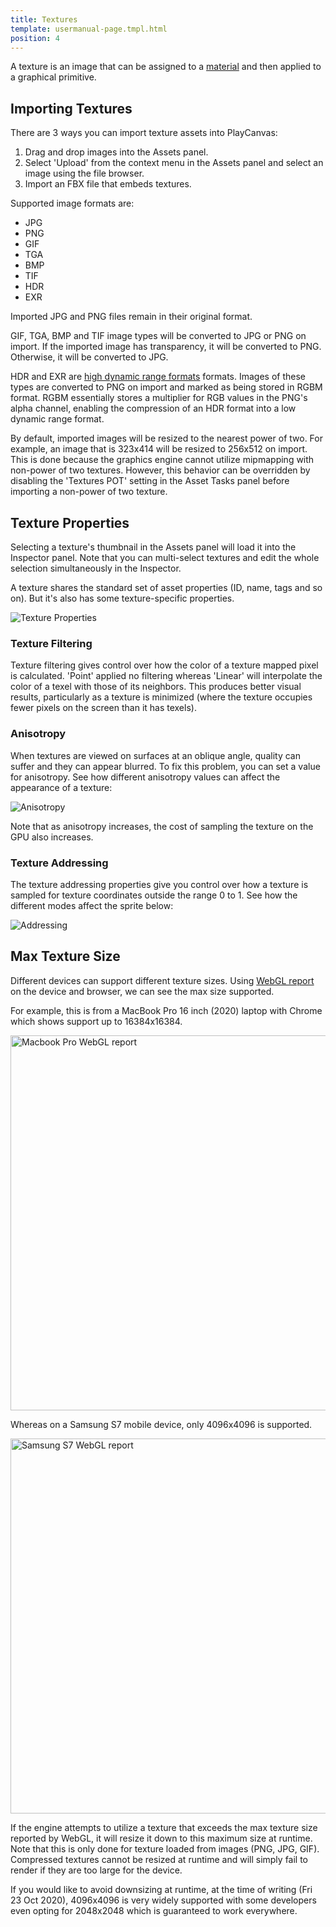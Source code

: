 ```yaml
---
title: Textures
template: usermanual-page.tmpl.html
position: 4
---
```


A texture is an image that can be assigned to a [material][1] and then applied to a graphical primitive.

## Importing Textures

There are 3 ways you can import texture assets into PlayCanvas:

1. Drag and drop images into the Assets panel.
2. Select 'Upload' from the context menu in the Assets panel and select an image using the file browser.
3. Import an FBX file that embeds textures.

Supported image formats are:

* JPG
* PNG
* GIF
* TGA
* BMP
* TIF
* HDR
* EXR

Imported JPG and PNG files remain in their original format.

GIF, TGA, BMP and TIF image types will be converted to JPG or PNG on import. If the imported image has transparency, it will be converted to PNG. Otherwise, it will be converted to JPG.

HDR and EXR are [high dynamic range formats][2] formats. Images of these types are converted to PNG on import and marked as being stored in RGBM format. RGBM essentially stores a multiplier for RGB values in the PNG's alpha channel, enabling the compression of an HDR format into a low dynamic range format.

By default, imported images will be resized to the nearest power of two. For example, an image that is 323x414 will be resized to 256x512 on import. This is done because the graphics engine cannot utilize mipmapping with non-power of two textures. However, this behavior can be overridden by disabling the 'Textures POT' setting in the Asset Tasks panel before importing a non-power of two texture.

## Texture Properties

Selecting a texture's thumbnail in the Assets panel will load it into the Inspector panel. Note that you can multi-select textures and edit the whole selection simultaneously in the Inspector.

A texture shares the standard set of asset properties (ID, name, tags and so on). But it's also has some texture-specific properties.

![Texture Properties][3]

### Texture Filtering

Texture filtering gives control over how the color of a texture mapped pixel is calculated. 'Point' applied no filtering whereas 'Linear' will interpolate the color of a texel with those of its neighbors. This produces better visual results, particularly as a texture is minimized (where the texture occupies fewer pixels on the screen than it has texels).

### Anisotropy

When textures are viewed on surfaces at an oblique angle, quality can suffer and they can appear blurred. To fix this problem, you can set a value for anisotropy. See how different anisotropy values can affect the appearance of a texture:

![Anisotropy][4]

Note that as anisotropy increases, the cost of sampling the texture on the GPU also increases.

### Texture Addressing

The texture addressing properties give you control over how a texture is sampled for texture coordinates outside the range 0 to 1. See how the different modes affect the sprite below:

![Addressing][5]



## Max Texture Size

Different devices can support different texture sizes. Using [WebGL report][7] on the device and browser, we can see the max size supported.

For example, this is from a MacBook Pro 16 inch (2020) laptop with Chrome which shows support up to 16384x16384.

<img src="/images/user-manual/assets/textures/mac-webgl-report.png" alt="Macbook Pro WebGL report" style="width: 600px;"/>

Whereas on a Samsung S7 mobile device, only 4096x4096 is supported.

<img src="/images/user-manual/assets/textures/samsung-s7-webgl-report.jpg" alt="Samsung S7 WebGL report" style="width: 600px;"/>

If the engine attempts to utilize a texture that exceeds the max texture size reported by WebGL, it will resize it down to this maximum size at runtime. Note that this is only done for texture loaded from images (PNG, JPG, GIF). Compressed textures cannot be resized at runtime and will simply fail to render if they are too large for the device.

If you would like to avoid downsizing at runtime, at the time of writing (Fri 23 Oct 2020), 4096x4096 is very widely supported with some developers even opting for 2048x2048 which is guaranteed to work everywhere.

[1]: /user-manual/assets/materials
[2]: https://en.wikipedia.org/wiki/High-dynamic-range_imaging
[3]: /images/user-manual/assets/textures/texture-properties.png
[4]: /images/user-manual/assets/textures/anisotropy.png
[5]: /images/user-manual/assets/textures/texture-address.png
[7]: https://webglreport.com/

